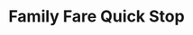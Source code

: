 ---
title: "Family Fare Quick Stop"
url: /grand-rapids/family-fare-quick-stop/
shop: convenience
---